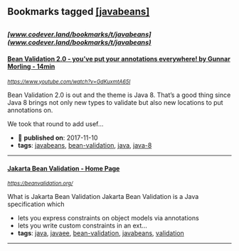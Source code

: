 ## Bookmarks tagged [[javabeans]](https://www.codever.land/search?q=[javabeans])

_<sup><sup>[www.codever.land/bookmarks/t/javabeans](www.codever.land/bookmarks/t/javabeans)</sup></sup>_
---
#### [Bean Validation 2.0 - you’ve put your annotations everywhere! by Gunnar Morling - 14min](https://www.youtube.com/watch?v=GdKuxmtA65I)
_<sup>https://www.youtube.com/watch?v=GdKuxmtA65I</sup>_

Bean Validation 2.0 is out and the theme is Java 8. That’s a good thing since Java 8 brings not only new types to validate but also new locations to put annotations on.

We took that round to add usef...
* :calendar: **published on**: 2017-11-10
* **tags**: [javabeans](../tagged/javabeans.md), [bean-validation](../tagged/bean-validation.md), [java](../tagged/java.md), [java-8](../tagged/java-8.md)
---
#### [Jakarta Bean Validation - Home Page](https://beanvalidation.org/)
_<sup>https://beanvalidation.org/</sup>_

What is Jakarta Bean Validation
Jakarta Bean Validation is a Java specification which
* lets you express constraints on object models via annotations
* lets you write custom constraints in an ext...
* **tags**: [java](../tagged/java.md), [javaee](../tagged/javaee.md), [bean-validation](../tagged/bean-validation.md), [javabeans](../tagged/javabeans.md), [validation](../tagged/validation.md)
---

